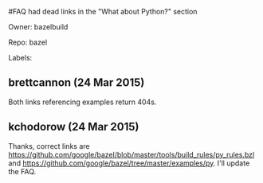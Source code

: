 #FAQ had dead links in the "What about Python?" section

Owner: bazelbuild

Repo: bazel

Labels: 

## brettcannon (24 Mar 2015)

Both links referencing examples return 404s.


## kchodorow (24 Mar 2015)

Thanks, correct links are https://github.com/google/bazel/blob/master/tools/build_rules/py_rules.bzl and https://github.com/google/bazel/tree/master/examples/py.  I'll update the FAQ.


